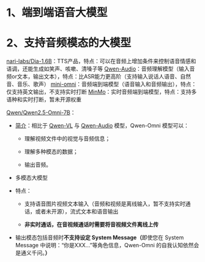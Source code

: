 # 1、端到端语音大模型



# 2、支持音频模态的大模型





[nari-labs/Dia-1.6B](https://huggingface.co/nari-labs/Dia-1.6B)：TTS产品，特点：可以在音频上增加条件来控制语音情感和语调，还能生成如笑声、咳嗽、清嗓子等
[Qwen-Audio](https://github.com/QwenLM/Qwen-Audio)：音频理解模型（输入音频or文本，输出文本），特点：比ASR能力更高阶（支持输入说话人语音、自然音、音乐、歌声）
[mini-omni](https://github.com/gpt-omni/mini-omni)：音频端到端模型（语音输入和音频输出），特点：仅支持英文输出，不支持实时打断
[MinMo](https://funaudiollm.github.io/minmo/)：实时音频端到端模型，特点：支持多语种和实时打断，暂未开源权重



[Qwen/Qwen2.5-Omni-7B](https://huggingface.co/Qwen/Qwen2.5-Omni-7B)：

* [简介](https://help.aliyun.com/zh/model-studio/qwen-omni)：相比于 [Qwen-VL](https://help.aliyun.com/zh/model-studio/vision) 与 [Qwen-Audio](https://help.aliyun.com/zh/model-studio/audio-language-model) 模型，Qwen-Omni 模型可以：

  * 理解视频文件中的视觉与音频信息；

  * 理解多种模态的数据；

  * 输出音频。

* 多模态大模型

* 特点：

  * 支持语音图片视频文本输入（音频和视频是离线输入，暂不支持实时通话，或者未开源），流式文本和语音输出

  * **非实时通话，在音视频通话时需要将音视频文件离线上传**

* 输出模态包括音频时**不支持设定 System Message（**&#x5373;使您在 System Message 中说明：“你是XXX...”等角色信息，Qwen-Omni 的自我认知依然会是通义千问。**）**
